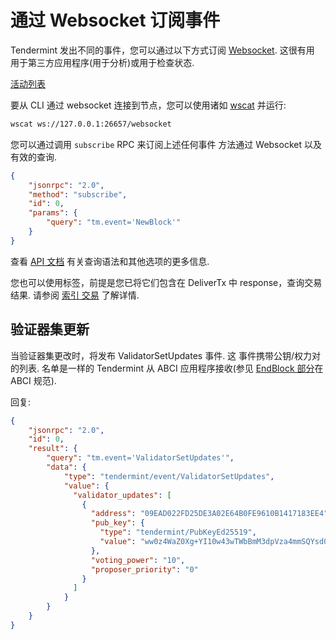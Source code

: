# 通过 Websocket 订阅事件

Tendermint 发出不同的事件，您可以通过以下方式订阅
[Websocket](https://en.wikipedia.org/wiki/WebSocket). 这很有用
用于第三方应用程序(用于分析)或用于检查状态.

[活动列表](https://godoc.org/github.com/tendermint/tendermint/types#pkg-constants)

要从 CLI 通过 websocket 连接到节点，您可以使用诸如
[wscat](https://github.com/websockets/wscat) 并运行:

```sh
wscat ws://127.0.0.1:26657/websocket
```

您可以通过调用 `subscribe` RPC 来订阅上述任何事件
方法通过 Websocket 以及有效的查询.

```json
{
    "jsonrpc": "2.0",
    "method": "subscribe",
    "id": 0,
    "params": {
        "query": "tm.event='NewBlock'"
    }
}
```

查看 [API 文档](https://docs.tendermint.com/master/rpc/)
有关查询语法和其他选项的更多信息.

您也可以使用标签，前提是您已将它们包含在 DeliverTx 中
response，查询交易结果. 请参阅 [索引
交易](../app-dev/indexing-transactions.md) 了解详情.

## 验证器集更新

当验证器集更改时，将发布 ValidatorSetUpdates 事件. 这
事件携带公钥/权力对的列表. 名单是一样的
Tendermint 从 ABCI 应用程序接收(参见 [EndBlock
部分](https://github.com/tendermint/spec/blob/master/spec/abci/abci.md#endblock)在
ABCI 规范).

回复:

```json
{
    "jsonrpc": "2.0",
    "id": 0,
    "result": {
        "query": "tm.event='ValidatorSetUpdates'",
        "data": {
            "type": "tendermint/event/ValidatorSetUpdates",
            "value": {
              "validator_updates": [
                {
                  "address": "09EAD022FD25DE3A02E64B0FE9610B1417183EE4",
                  "pub_key": {
                    "type": "tendermint/PubKeyEd25519",
                    "value": "ww0z4WaZ0Xg+YI10w43wTWbBmM3dpVza4mmSQYsd0ck="
                  },
                  "voting_power": "10",
                  "proposer_priority": "0"
                }
              ]
            }
        }
    }
}
```
